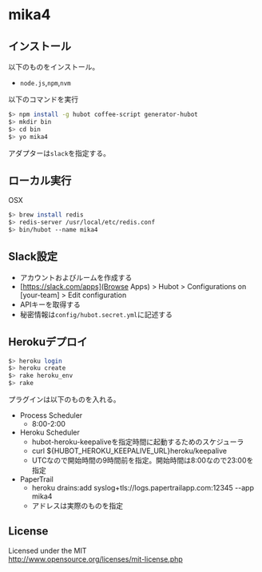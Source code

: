 # mika4
## インストール
以下のものをインストール。
* `node.js`,`npm`,`nvm`

以下のコマンドを実行

```sh
$> npm install -g hubot coffee-script generator-hubot
$> mkdir bin
$> cd bin
$> yo mika4
```

アダプターは`slack`を指定する。

## ローカル実行
OSX

```sh
$> brew install redis
$> redis-server /usr/local/etc/redis.conf
$> bin/hubot --name mika4
```

## Slack設定
* アカウントおよびルームを作成する
* [https://slack.com/apps](Browse Apps) > Hubot > Configurations on [your-team] > Edit configuration
* APIキーを取得する
* 秘密情報は`config/hubot.secret.yml`に記述する

## Herokuデプロイ
```sh
$> heroku login
$> heroku create
$> rake heroku_env
$> rake
```

プラグインは以下のものを入れる。
* Process Scheduler
    * 8:00-2:00
* Heroku Scheduler
    * hubot-heroku-keepaliveを指定時間に起動するためのスケジューラ
    * curl ${HUBOT_HEROKU_KEEPALIVE_URL}heroku/keepalive
    * UTCなので開始時間の9時間前を指定。開始時間は8:00なので23:00を指定
* PaperTrail
    * heroku drains:add syslog+tls://logs.papertrailapp.com:12345 --app mika4
    * アドレスは実際のものを指定

## License
Licensed under the MIT  
http://www.opensource.org/licenses/mit-license.php
